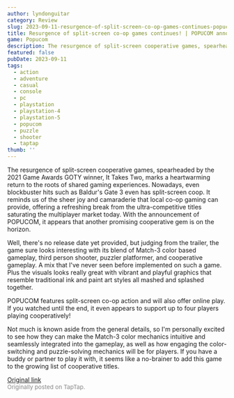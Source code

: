 ```yaml
---
author: lyndonguitar
category: Review
slug: 2023-09-11-resurgence-of-split-screen-co-op-games-continues-popucom-announcement
title: Resurgence of split-screen co-op games continues! | POPUCOM announcement
game: Popucom
description: The resurgence of split-screen cooperative games, spearheaded by the 2021 Game Awards GOTY winner, It Takes Two, marks a heartwarming return to the roots of shared gaming experiences. Nowadays, even blockbuster hits such as Baldur's Gate 3 even has split-screen coop. It reminds us of the sheer joy and camaraderie that local co-op gaming can provide, offering a refreshing break from the ultra-competitive titles saturating the multiplayer market today. With the announcement of POPUCOM, it appears that another promising cooperative gem is on the horizon.
featured: false
pubDate: 2023-09-11
tags:
  - action
  - adventure
  - casual
  - console
  - pc
  - playstation
  - playstation-4
  - playstation-5
  - popucom
  - puzzle
  - shooter
  - taptap
thumb: ''
---
```


The resurgence of split-screen cooperative games, spearheaded by the 2021 Game Awards GOTY winner, It Takes Two, marks a heartwarming return to the roots of shared gaming experiences. Nowadays, even blockbuster hits such as Baldur's Gate 3 even has split-screen coop. It reminds us of the sheer joy and camaraderie that local co-op gaming can provide, offering a refreshing break from the ultra-competitive titles saturating the multiplayer market today. With the announcement of POPUCOM, it appears that another promising cooperative gem is on the horizon.

Well, there's no release date yet provided, but judging from the trailer, the game sure looks interesting with its blend of Match-3 color based gameplay, third person shooter, puzzler platformer, and cooperative gameplay. A mix that I've never seen before implemented on such a game. Plus the visuals looks really great with vibrant and playful graphics that resemble traditional ink and paint art styles all mashed and splashed together.

POPUCOM features split-screen co-op action and will also offer online play. If you watched until the end, it even appears to support up to four players playing cooperatively!

Not much is known aside from the general details, so I'm personally excited to see how they can make the Match-3 color mechanics intuitive and seamlessly integrated into the gameplay, as well as how engaging the color-switching and puzzle-solving mechanics will be for players. If you have a buddy or partner to play it with, it seems like a no-brainer to add this game to the growing list of cooperative titles.

[Original link](https://www.taptap.io/post/6273211)<br><span style="font-size: 0.95em; color: #888;">Originally posted on TapTap.</span>